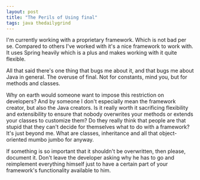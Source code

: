 ```yaml
---
layout: post
title: "The Perils of Using final"
tags: java thedailygrind
---
```

I'm currently working with a proprietary framework. Which is not bad per se. Compared to others I've worked with it's a nice framework to work with. It uses Spring heavily which is a plus and makes working with it quite flexible.

All that said there's one thing that bugs me about it, and that bugs me about Java in general. The overuse of final. Not for constants, mind you, but for methods and classes.

Why on earth would someone want to impose this restriction on developers? And by someone I don't especially mean the framework creator, but also the Java creators. Is it really worth it sacrificing flexibility and extensibility to ensure that nobody overwrites your methods or extends your classes to customize them? Do they really think that people are that stupid that they can't decide for themselves what to do with a framework? It's just beyond me. What are classes, inheritance and all that object-oriented mumbo jumbo for anyway.

If something is so important that it shouldn't be overwritten, then please, document it. Don't leave the developer asking why he has to go and reimplement everything himself just to have a certain part of your framework's functionality available to him.